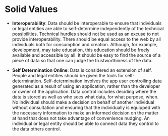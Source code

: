 # Solid Values

* **Interoperability**: Data should be interoperable to ensure that individuals or legal entities are able to self-determine independently of the technical possibilities. Technical hurdles should not be used as an excuse to not provide interoperability. There should be equal access to the web by all individuals both for consumption and creation. Although, for example, development, may take education, this education should be freely available and accessible by all. It should be easy to find the source of a piece of data so that one can judge the trustworthiness of the data.

* **Self Determination Online**: Data is considered an extension of self. People and legal entities should be given the tools for self-determination. Self-determination involves the app user controlling data generated as a result of using an application, rather than the developer or owner of the application. Data control includes deciding where the data is stored as well as who sees what data, for what purpose, when. No individual should make a decision on behalf of another individual without consultation and ensuring that the individually is equipped with the necessary information to make an informed decision on the matter at hand that does not take advantage of convenience nudging. An individual or legal entity should be able to connect data they control to the data others control.
